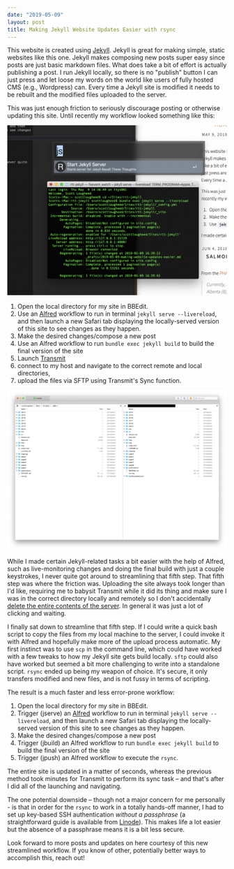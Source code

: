 ```yaml
---
date: "2019-05-09"
layout: post
title: Making Jekyll Website Updates Easier with rsync
---
```


This website is created using [Jekyll](https://jekyllrb.com/). Jekyll is great for making simple, static websites like this one. Jekyll makes composing new posts super easy since posts are just basic markdown files. What does take a bit of effort is actually publishing a post. I run Jekyll locally, so there is no "publish" button I can just press and let loose my words on the world like users of fully hosted CMS (e.g., Wordpress) can. Every time a Jekyll site is modified it needs to be rebuilt and the modified files uploaded to the server.

This was just enough friction to seriously discourage posting or otherwise updating this site. Until recently my workflow looked something like this:

![alt-text](../img/jekyll-serve.png)

1. Open the local directory for my site in BBEdit.
2. Use an [Alfred](https://www.alfredapp.com) workflow to run in terminal ```jekyll serve --livereload```, and then launch a new Safari tab displaying the locally-served version of this site to see changes as they happen.
3. Make the desired changes/compose a new post
4. Use an Alfred workflow to run ```bundle exec jekyll build``` to build the final version of the site
5. Launch [Transmit](https://www.panic.com/transmit/)
6. connect to my host and navigate to the correct remote and local directories,
7. upload the files via SFTP using Transmit's Sync function.

![alt-text](../img/transmit.png)

While I made certain Jekyll-related tasks a bit easier with the help of Alfred, such as live-monitoring changes and doing the final build with just a couple keystrokes, I never quite got around to streamlining that fifth step. That fifth step was where the friction was. Uploading the site always took longer than I'd like, requiring me to babysit Transmit while it did its thing and make sure I was in the correct directory locally and remotely so I don't accidentally [delete the entire contents of the server](https://twitter.com/ScottIsLoud/status/1123608344147763200). In general it was just a lot of clicking and waiting.

I finally sat down to streamline that fifth step. If I could write a quick bash script to copy the files from my local machine to the server, I could invoke it with Alfred and hopefully make more of the upload process automatic.  My first instinct was to use ```scp``` in the command line, which could have worked with a few tweaks to how my Jekyll site gets build locally. ```sftp``` could also have worked but seemed a bit more challenging to write into a standalone script. ```rsync``` ended up being my weapon of choice. It's secure, it only transfers modified and new files, and is not fussy in terms of scripting.

The result is a much faster and less error-prone workflow:

1. Open the local directory for my site in BBEdit.
2. Trigger (jserve) an [Alfred](https://www.alfredapp.com) workflow to run in terminal ```jekyll serve --livereload```, and then launch a new Safari tab displaying the locally-served version of this site to see changes as they happen.
3. Make the desired changes/compose a new post
4. Trigger (jbuild) an Alfred workflow to run ```bundle exec jekyll build``` to build the final version of the site
5. Trigger (jpush) an Alfred workflow to execute the ```rsync```.

The entire site is updated in a matter of seconds, whereas the previous method took minutes for Transmit to perform its sync task – and that's after I did all of the launching and navigating.

The one potential downside – though not a major concern for me personally - is that in order for the ```rsync``` to work in a totally hands-off manner, I had to set up key-based SSH authentication *without a passphrase* (a straightforward guide is available from [Linode](https://linode.com/docs/security/authentication/use-public-key-authentication-with-ssh/)). This makes life a lot easier but the absence of a passphrase means it is a bit less secure.

Look forward to more posts and updates on here courtesy of this new streamlined workflow. If you know of other, potentially better ways to accomplish this, reach out!
